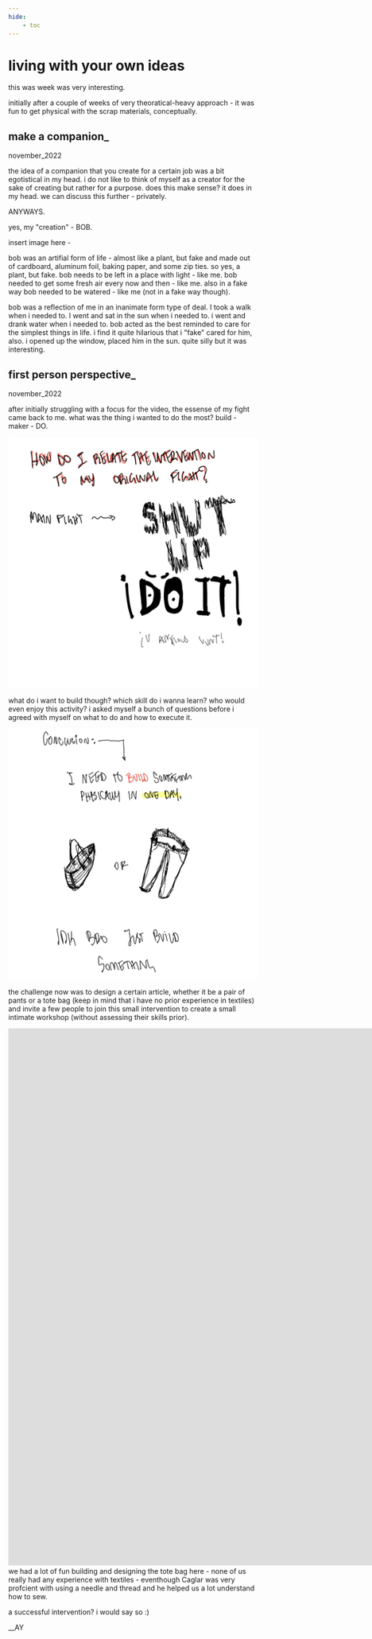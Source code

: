 ```yaml
---
hide:
    - toc
---
```


# living with your own ideas

this was week was very interesting.

initially after a couple of weeks of very theoratical-heavy approach - it was fun to get physical with the scrap materials, conceptually.

## make a companion_

november_2022

the idea of a companion that you create for a certain job was a bit egotistical in my head. i do not like to think of myself as a creator for the sake of creating but rather for a purpose. does this make sense? it does in my head. we can discuss this further - privately.

ANYWAYS.

yes, my "creation" - BOB.

insert image here -

bob was an artifial form of life - almost like a plant, but fake and made out of cardboard, aluminum foil, baking paper, and some zip ties. so yes, a plant, but fake. bob needs to be left in a place with light - like me. bob needed to get some fresh air every now and then - like me. also in a fake way bob needed to be watered - like me (not in a fake way though). 

bob was a reflection of me in an inanimate form type of deal. I took a walk when i needed to. I went and sat in the sun when i needed to. i went and drank water when i needed to. bob acted as the best reminded to care for the simplest things in life. i find it quite hilarious that i "fake" cared for him, also. i opened up the window, placed him in the sun. quite silly but it was interesting.

## first person perspective_

november_2022

after initially struggling with a focus for the video, the essense of my fight came back to me. what was the thing i wanted to do the most? build - maker - DO.

![](../images/00_Design-Studio/Page1.jpg)

what do i want to build though? which skill do i wanna learn? who would even enjoy this activity? i asked myself a bunch of questions before i agreed with myself on what to do and how to execute it. 

![](../images/00_Design-Studio/Page2.jpg)

the challenge now was to design a certain article, whether it be a pair of pants or a tote bag (keep in mind that i have no prior experience in textiles) and invite a few people to join this small intervention to create a small intimate workshop (without assessing their skills prior).
<iframe src="https://player.vimeo.com/video/781278017?h=1364af1ee3&amp;badge=0&amp;autopause=0&amp;player_id=0&amp;app_id=58479" width="1920" height="1080" frameborder="0" allow="autoplay; fullscreen; picture-in-picture" allowfullscreen title="221106_Just-Make-Series_001_Tote-Bag"></iframe>
we had a lot of fun building and designing the tote bag here - none of us really had any experience with textiles - eventhough Caglar was very profcient with using a needle and thread and he helped us a lot understand how to sew.

a successful intervention? i would say so :)

__AY
